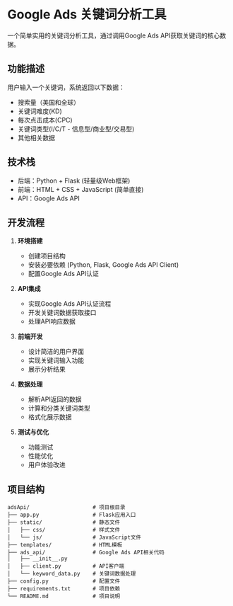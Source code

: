 # Google Ads 关键词分析工具

一个简单实用的关键词分析工具，通过调用Google Ads API获取关键词的核心数据。

## 功能描述

用户输入一个关键词，系统返回以下数据：
- 搜索量（美国和全球）
- 关键词难度(KD)
- 每次点击成本(CPC)
- 关键词类型(I/C/T - 信息型/商业型/交易型)
- 其他相关数据

## 技术栈

- 后端：Python + Flask (轻量级Web框架)
- 前端：HTML + CSS + JavaScript (简单直接)
- API：Google Ads API

## 开发流程

1. **环境搭建**
   - 创建项目结构
   - 安装必要依赖 (Python, Flask, Google Ads API Client)
   - 配置Google Ads API认证

2. **API集成**
   - 实现Google Ads API认证流程
   - 开发关键词数据获取接口
   - 处理API响应数据

3. **前端开发**
   - 设计简洁的用户界面
   - 实现关键词输入功能
   - 展示分析结果

4. **数据处理**
   - 解析API返回的数据
   - 计算和分类关键词类型
   - 格式化展示数据

5. **测试与优化**
   - 功能测试
   - 性能优化
   - 用户体验改进

## 项目结构

```
adsApi/                    # 项目根目录
├── app.py                 # Flask应用入口
├── static/                # 静态文件
│   ├── css/               # 样式文件
│   └── js/                # JavaScript文件
├── templates/             # HTML模板
├── ads_api/               # Google Ads API相关代码
│   ├── __init__.py
│   ├── client.py          # API客户端
│   └── keyword_data.py    # 关键词数据处理
├── config.py              # 配置文件
├── requirements.txt       # 项目依赖
└── README.md              # 项目说明
```
